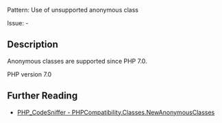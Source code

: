 Pattern: Use of unsupported anonymous class

Issue: -

## Description

Anonymous classes are supported since PHP 7.0.

PHP version 7.0

## Further Reading

* [PHP_CodeSniffer - PHPCompatibility.Classes.NewAnonymousClasses](https://github.com/PHPCompatibility/PHPCompatibility/tree/develop/PHPCompatibility/Sniffs/Classes/NewAnonymousClassesSniff.php)